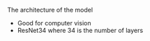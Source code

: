 The architecture of the model
- Good for computer vision
- ResNet34 where 34 is the number of layers